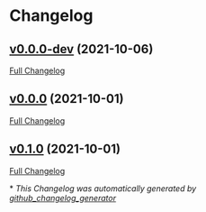 # Changelog

## [v0.0.0-dev](https://github.com/nasa-pds-engineering-node/epitome/tree/v0.0.0-dev) (2021-10-06)

[Full Changelog](https://github.com/nasa-pds-engineering-node/epitome/compare/v0.0.0...v0.0.0-dev)

## [v0.0.0](https://github.com/nasa-pds-engineering-node/epitome/tree/v0.0.0) (2021-10-01)

[Full Changelog](https://github.com/nasa-pds-engineering-node/epitome/compare/v0.1.0...v0.0.0)

## [v0.1.0](https://github.com/nasa-pds-engineering-node/epitome/tree/v0.1.0) (2021-10-01)

[Full Changelog](https://github.com/nasa-pds-engineering-node/epitome/compare/f0fdfd7984d4133399f63ada824e5b61b36116cb...v0.1.0)



\* *This Changelog was automatically generated by [github_changelog_generator](https://github.com/github-changelog-generator/github-changelog-generator)*
